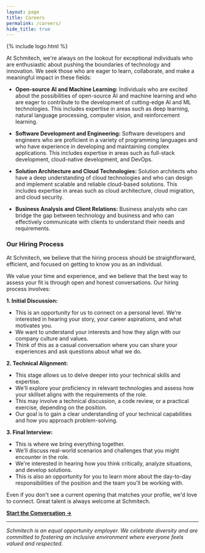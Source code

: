 ```yaml
---
layout: page
title: Careers
permalink: /careers/
hide_title: true
---
```


{% include logo.html %}

At Schmitech, we're always on the lookout for exceptional individuals who are enthusiastic about pushing the boundaries of technology and innovation. We seek those who are eager to learn, collaborate, and make a meaningful impact in these fields:

* **Open-source AI and Machine Learning:** Individuals who are excited about the possibilities of open-source AI and machine learning and who are eager to contribute to the development of cutting-edge AI and ML technologies. This includes expertise in areas such as deep learning, natural language processing, computer vision, and reinforcement learning.  

* **Software Development and Engineering:** Software developers and engineers who are proficient in a variety of programming languages and who have experience in developing and maintaining complex applications. This includes expertise in areas such as full-stack development, cloud-native development, and DevOps.

* **Solution Architecture and Cloud Technologies:** Solution architects who have a deep understanding of cloud technologies and who can design and implement scalable and reliable cloud-based solutions. This includes expertise in areas such as cloud architecture, cloud migration, and cloud security.

* **Business Analysis and Client Relations:** Business analysts who can bridge the gap between technology and business and who can effectively communicate with clients to understand their needs and requirements.

### Our Hiring Process

At Schmitech, we believe that the hiring process should be straightforward, efficient, and focused on getting to know you as an individual.

We value your time and experience, and we believe that the best way to assess your fit is through open and honest conversations. Our hiring process involves:

**1\. Initial Discussion:**

* This is an opportunity for us to connect on a personal level. We're interested in hearing your story, your career aspirations, and what motivates you.  
* We want to understand your interests and how they align with our company culture and values.  
* Think of this as a casual conversation where you can share your experiences and ask questions about what we do.

**2\. Technical Alignment:**

* This stage allows us to delve deeper into your technical skills and expertise.  
* We'll explore your proficiency in relevant technologies and assess how your skillset aligns with the requirements of the role.  
* This may involve a technical discussion, a code review, or a practical exercise, depending on the position.  
* Our goal is to gain a clear understanding of your technical capabilities and how you approach problem-solving.

**3\. Final Interview:**

* This is where we bring everything together.  
* We'll discuss real-world scenarios and challenges that you might encounter in the role.  
* We're interested in hearing how you think critically, analyze situations, and develop solutions.  
* This is also an opportunity for you to learn more about the day-to-day responsibilities of the position and the team you'll be working with.

Even if you don't see a current opening that matches your profile, we'd love to connect. Great talent is always welcome at Schmitech.

**[Start the Conversation →](/contact)**

---

*Schmitech is an equal opportunity employer. We celebrate diversity and are committed to fostering an inclusive environment where everyone feels valued and respected.*